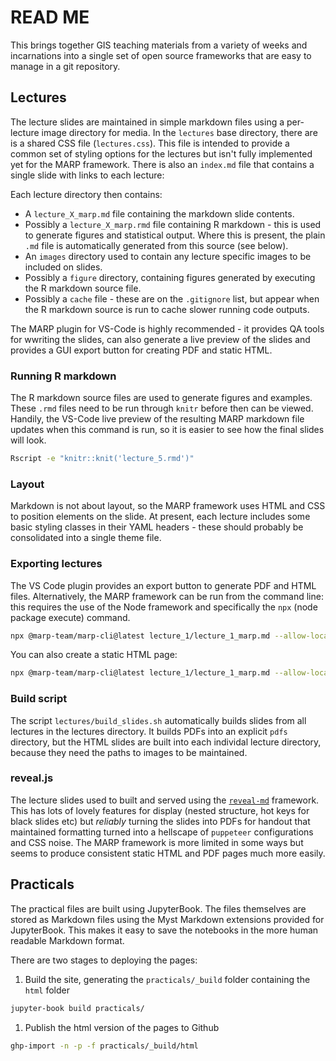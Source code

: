 # READ ME

This brings together GIS teaching materials from a variety of weeks and incarnations
into a single set of open source frameworks that are easy to manage in a git repository.

## Lectures

The lecture slides are maintained in simple markdown files using a per-lecture image
directory for media. In the `lectures` base directory, there are is a shared CSS file
(`lectures.css`). This file is intended to provide a common set of styling options for
the lectures but isn't fully implemented yet for the MARP framework. There is also an
`index.md` file that contains a single slide with links to each lecture:

Each lecture directory then contains:

* A `lecture_X_marp.md` file containing the markdown slide contents.
* Possibly a `lecture_X_marp.rmd` file containing R markdown - this is used to generate
  figures and statistical output. Where this is present, the plain `.md` file is
  automatically generated from this source (see below).
* An `images` directory used to contain any lecture specific images to be included on
  slides.
* Possibly a `figure` directory, containing figures generated by executing the R
  markdown source file.
* Possibly a `cache` file - these are on the `.gitignore` list, but appear when the R
  markdown source is run to cache slower running code outputs.

The MARP plugin for VS-Code is highly recommended - it provides QA tools for wwriting
the slides, can also generate a live preview of the slides and provides a GUI export
button for creating PDF and static HTML.

### Running R markdown

The R markdown source files are used to generate figures and examples. These `.rmd`
files need to be run through `knitr` before then can be viewed. Handily, the VS-Code
live preview of the resulting MARP markdown file updates when this command is run, so it
is easier to see how the final slides will look.

```sh
Rscript -e "knitr::knit('lecture_5.rmd')"
```

### Layout

Markdown is not about layout, so the MARP  framework uses HTML and CSS to position
elements on the slide. At present, each lecture includes some basic styling classes in
their YAML headers - these should probably be consolidated into a single theme file.

### Exporting lectures

The VS Code plugin provides an export button to generate PDF and HTML files.
Alternatively, the MARP framework can be run from the command line: this requires the
use of the Node framework and specifically the `npx` (node package execute) command.

```sh
npx @marp-team/marp-cli@latest lecture_1/lecture_1_marp.md --allow-local-files --pdf 
```

You can also create a static HTML page:

```bash
npx @marp-team/marp-cli@latest lecture_1/lecture_1_marp.md --allow-local-files --html
```

### Build script

The script `lectures/build_slides.sh` automatically builds slides from all lectures in
the lectures directory. It builds PDFs into an explicit `pdfs` directory, but the HTML
slides are built into each individal lecture directory, because they need the paths to
images to be maintained.

### reveal.js

The lecture slides used to built and served using the
[`reveal-md`](https://github.com/webpro/reveal-md) framework. This has lots of lovely
features for display (nested structure, hot keys for black slides etc) but _reliably_
turning the slides into PDFs for handout that maintained formatting turned into a
hellscape of `puppeteer` configurations and CSS noise. The MARP framework is more
limited in some ways but seems to produce consistent static HTML and PDF pages much more
easily.

## Practicals

The practical files are built using JupyterBook. The files themselves are stored as
Markdown files using the Myst Markdown extensions provided for JupyterBook. This makes
it easy to save the notebooks in the more human readable Markdown format.

There are two stages to deploying the pages:

1. Build the site, generating the `practicals/_build` folder containing the `html`
   folder

```bash
jupyter-book build practicals/
```

1. Publish the html version of the pages to Github

```bash
ghp-import -n -p -f practicals/_build/html
```
